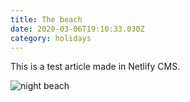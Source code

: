 ```yaml
---
title: The beach
date: 2020-03-06T19:10:33.030Z
category: holidays
---
```

This is a test article made in Netlify CMS.

![night beach](content/33017694648_9f62a8ca25_k.jpg "night beach")